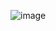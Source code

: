 ![image](https://user-images.githubusercontent.com/49836053/144828970-86b9bac7-3f40-4697-a952-2b3af3debf76.png)
